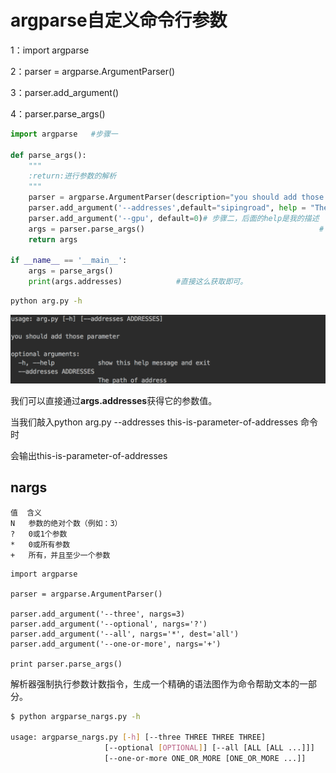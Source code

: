 # argparse自定义命令行参数

1：import argparse

2：parser = argparse.ArgumentParser()

3：parser.add_argument()

4：parser.parse_args()

```python
import argparse   #步骤一

def parse_args():
    """
    :return:进行参数的解析
    """
    parser = argparse.ArgumentParser(description="you should add those parameter")        # 这些参数都有默认值，当调用parser.print_help()或者运行程序时由于参数不正确(此时python解释器其实也是调用了pring_help()方法)时，                                                                     # 会打印这些描述信息，一般只需要传递description参数，如上。
    parser.add_argument('--addresses',default="sipingroad", help = "The path of address")
    parser.add_argument('--gpu', default=0)# 步骤二，后面的help是我的描述
    args = parser.parse_args()                                       # 步骤三
    return args

if __name__ == '__main__':
    args = parse_args()
    print(args.addresses)            #直接这么获取即可。
```

```bash
python arg.py -h 
```

![](2022-09-05-02-37-26.png)

我们可以直接通过**args.addresses**获得它的参数值。

当我们敲入python arg.py --addresses this-is-parameter-of-addresses 命令时

会输出this-is-parameter-of-addresses

## nargs
```
值  含义
N   参数的绝对个数（例如：3）
?   0或1个参数
*   0或所有参数
+   所有，并且至少一个参数
```

```
import argparse

parser = argparse.ArgumentParser()

parser.add_argument('--three', nargs=3)
parser.add_argument('--optional', nargs='?')
parser.add_argument('--all', nargs='*', dest='all')
parser.add_argument('--one-or-more', nargs='+')

print parser.parse_args()
```

解析器强制执行参数计数指令，生成一个精确的语法图作为命令帮助文本的一部分。
```bash
$ python argparse_nargs.py -h

usage: argparse_nargs.py [-h] [--three THREE THREE THREE]
                     [--optional [OPTIONAL]] [--all [ALL [ALL ...]]]
                     [--one-or-more ONE_OR_MORE [ONE_OR_MORE ...]]
```